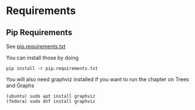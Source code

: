 # Requirements

## Pip Requirements
See [pip.requirements.txt](pip.requirements.txt)

You can install those by doing
```
pip install -r pip.requirements.txt
```
You will also need graphviz installed if you want to run the chapter on Trees and Graphs
```
(ubuntu) sudo apt install graphviz
(fedora) sudo dnf install graphviz
```